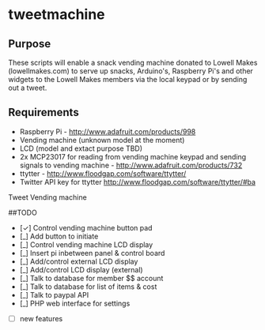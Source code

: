 tweetmachine
============

## Purpose
 These scripts will enable a snack vending machine donated to Lowell Makes (lowellmakes.com) to serve up snacks, Arduino's, Raspberry Pi's and other widgets to the Lowell Makes members via the local keypad or by sending out a tweet.
 
## Requirements
 - Raspberry Pi - http://www.adafruit.com/products/998
 - Vending machine (unknown model at the moment)
 - LCD (model and extact purpose TBD)
 - 2x MCP23017 for reading from vending machine keypad and sending signals to vending machine - http://www.adafruit.com/products/732
 - ttytter -  http://www.floodgap.com/software/ttytter/
 - Twitter API key for ttytter http://www.floodgap.com/software/ttytter/#ba

Tweet Vending machine

##TODO

 - [✓] Control vending machine button pad
 - [_] Add button to initiate 
 - [_] Control vending machine LCD display
 - [_] Insert pi inbetween panel & control board
 - [_] Add/control external LCD display
 - [_] Add/control LCD display (external)
 - [_] Talk to database for member $$ account
 - [_] Talk to database for list of items & cost
 - [_] Talk to paypal API
 - [_] PHP web interface for settings
 - [ ] new features
